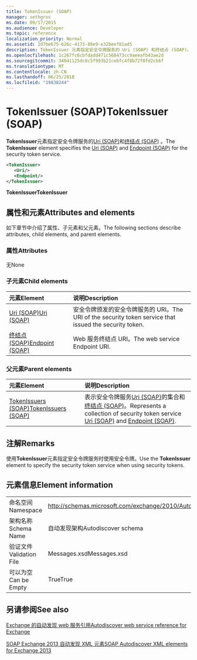 ```yaml
---
title: TokenIssuer (SOAP)
manager: sethgros
ms.date: 09/17/2015
ms.audience: Developer
ms.topic: reference
localization_priority: Normal
ms.assetid: 2d7be675-626c-4173-89e9-e32beef81ad5
description: TokenIssuer 元素指定安全令牌服务的 Uri (SOAP) 和终结点 (SOAP)。
ms.openlocfilehash: 1c267fc6cbfdadd471c568473cc9aeeafb43ae2d
ms.sourcegitcommit: 34041125dc8c5f993b21cebfc4f8b72f0fd2cb6f
ms.translationtype: MT
ms.contentlocale: zh-CN
ms.lasthandoff: 06/25/2018
ms.locfileid: "19838244"
---
```

# <a name="tokenissuer-soap"></a><span data-ttu-id="01469-103">TokenIssuer (SOAP)</span><span class="sxs-lookup"><span data-stu-id="01469-103">TokenIssuer (SOAP)</span></span>

<span data-ttu-id="01469-104">**TokenIssuer**元素指定安全令牌服务的[Uri (SOAP)](uri-soap.md)和[终结点 (SOAP)](endpoint-soap.md) 。</span><span class="sxs-lookup"><span data-stu-id="01469-104">The **TokenIssuer** element specifies the [Uri (SOAP)](uri-soap.md) and [Endpoint (SOAP)](endpoint-soap.md) for the security token service.</span></span> 
  
```XML
<TokenIssuer>
   <Uri/>
   <Endpoint/>
</TokenIssuer>
```

 <span data-ttu-id="01469-105">**TokenIssuer**</span><span class="sxs-lookup"><span data-stu-id="01469-105">**TokenIssuer**</span></span>
## <a name="attributes-and-elements"></a><span data-ttu-id="01469-106">属性和元素</span><span class="sxs-lookup"><span data-stu-id="01469-106">Attributes and elements</span></span>

<span data-ttu-id="01469-107">如下章节中介绍了属性、子元素和父元素。</span><span class="sxs-lookup"><span data-stu-id="01469-107">The following sections describe attributes, child elements, and parent elements.</span></span>
  
### <a name="attributes"></a><span data-ttu-id="01469-108">属性</span><span class="sxs-lookup"><span data-stu-id="01469-108">Attributes</span></span>

<span data-ttu-id="01469-109">无</span><span class="sxs-lookup"><span data-stu-id="01469-109">None</span></span>
  
### <a name="child-elements"></a><span data-ttu-id="01469-110">子元素</span><span class="sxs-lookup"><span data-stu-id="01469-110">Child elements</span></span>

|<span data-ttu-id="01469-111">**元素**</span><span class="sxs-lookup"><span data-stu-id="01469-111">**Element**</span></span>|<span data-ttu-id="01469-112">**说明**</span><span class="sxs-lookup"><span data-stu-id="01469-112">**Description**</span></span>|
|:-----|:-----|
|[<span data-ttu-id="01469-113">Uri (SOAP)</span><span class="sxs-lookup"><span data-stu-id="01469-113">Uri (SOAP)</span></span>](uri-soap.md) <br/> |<span data-ttu-id="01469-114">安全令牌颁发的安全令牌服务的 URI。</span><span class="sxs-lookup"><span data-stu-id="01469-114">The URI of the security token service that issued the security token.</span></span>  <br/> |
|[<span data-ttu-id="01469-115">终结点 (SOAP)</span><span class="sxs-lookup"><span data-stu-id="01469-115">Endpoint (SOAP)</span></span>](endpoint-soap.md) <br/> |<span data-ttu-id="01469-116">Web 服务终结点 URI。</span><span class="sxs-lookup"><span data-stu-id="01469-116">The web service Endpoint URI.</span></span>  <br/> |
   
### <a name="parent-elements"></a><span data-ttu-id="01469-117">父元素</span><span class="sxs-lookup"><span data-stu-id="01469-117">Parent elements</span></span>

|<span data-ttu-id="01469-118">**元素**</span><span class="sxs-lookup"><span data-stu-id="01469-118">**Element**</span></span>|<span data-ttu-id="01469-119">**说明**</span><span class="sxs-lookup"><span data-stu-id="01469-119">**Description**</span></span>|
|:-----|:-----|
|[<span data-ttu-id="01469-120">TokenIssuers (SOAP)</span><span class="sxs-lookup"><span data-stu-id="01469-120">TokenIssuers (SOAP)</span></span>](tokenissuers-soap.md) <br/> |<span data-ttu-id="01469-121">表示安全令牌服务[Uri (SOAP)](uri-soap.md)的集合和[终结点 (SOAP)](endpoint-soap.md)。</span><span class="sxs-lookup"><span data-stu-id="01469-121">Represents a collection of security token service [Uri (SOAP)](uri-soap.md) and [Endpoint (SOAP)](endpoint-soap.md).</span></span>  <br/> |
   
## <a name="remarks"></a><span data-ttu-id="01469-122">注解</span><span class="sxs-lookup"><span data-stu-id="01469-122">Remarks</span></span>

<span data-ttu-id="01469-123">使用**TokenIssuer**元素指定安全令牌服务时使用安全令牌。</span><span class="sxs-lookup"><span data-stu-id="01469-123">Use the **TokenIssuer** element to specify the security token service when using security tokens.</span></span> 
  
## <a name="element-information"></a><span data-ttu-id="01469-124">元素信息</span><span class="sxs-lookup"><span data-stu-id="01469-124">Element information</span></span>

|||
|:-----|:-----|
|<span data-ttu-id="01469-125">命名空间</span><span class="sxs-lookup"><span data-stu-id="01469-125">Namespace</span></span>  <br/> |http://schemas.microsoft.com/exchange/2010/Autodiscover  <br/> |
|<span data-ttu-id="01469-126">架构名称</span><span class="sxs-lookup"><span data-stu-id="01469-126">Schema Name</span></span>  <br/> |<span data-ttu-id="01469-127">自动发现架构</span><span class="sxs-lookup"><span data-stu-id="01469-127">Autodiscover schema</span></span>  <br/> |
|<span data-ttu-id="01469-128">验证文件</span><span class="sxs-lookup"><span data-stu-id="01469-128">Validation File</span></span>  <br/> |<span data-ttu-id="01469-129">Messages.xsd</span><span class="sxs-lookup"><span data-stu-id="01469-129">Messages.xsd</span></span>  <br/> |
|<span data-ttu-id="01469-130">可以为空</span><span class="sxs-lookup"><span data-stu-id="01469-130">Can be Empty</span></span>  <br/> |<span data-ttu-id="01469-131">True</span><span class="sxs-lookup"><span data-stu-id="01469-131">True</span></span>  <br/> |
   
## <a name="see-also"></a><span data-ttu-id="01469-132">另请参阅</span><span class="sxs-lookup"><span data-stu-id="01469-132">See also</span></span>



[<span data-ttu-id="01469-133">Exchange 的自动发现 web 服务引用</span><span class="sxs-lookup"><span data-stu-id="01469-133">Autodiscover web service reference for Exchange</span></span>](autodiscover-web-service-reference-for-exchange.md)
  
[<span data-ttu-id="01469-134">SOAP Exchange 2013 自动发现 XML 元素</span><span class="sxs-lookup"><span data-stu-id="01469-134">SOAP Autodiscover XML elements for Exchange 2013</span></span>](soap-autodiscover-xml-elements-for-exchange-2013.md)

